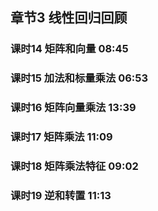## 章节3 线性回归回顾

### 课时14  矩阵和向量    08:45
### 课时15  加法和标量乘法    06:53
### 课时16  矩阵向量乘法  13:39
### 课时17  矩阵乘法  11:09
### 课时18  矩阵乘法特征  09:02
### 课时19  逆和转置  11:13